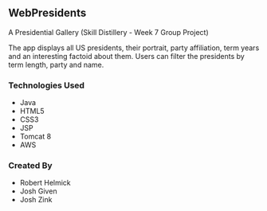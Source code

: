 ## WebPresidents

A Presidential Gallery (Skill Distillery - Week 7 Group Project)

The app displays all US presidents, their portrait, party affiliation, term years and an interesting 
factoid about them. Users can filter the presidents by term length, party and name. 

### Technologies Used
- Java
- HTML5
- CSS3
- JSP
- Tomcat 8
- AWS

### Created By
- Robert Helmick
- Josh Given
- Josh Zink

